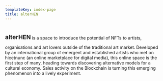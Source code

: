 ```yaml
---
templateKey: index-page
title: alterHEN
---
```

<h1 class="logo-text" style="font-size: 1.2rem; font-weight: bold; display: inline-block">alter<span>HEN</span></h1> is a space to introduce the potential of NFTs to artists, organisations and art lovers outside of the traditional art market. Developed by an international group of emergent and established artists who met on hicetnunc (an online marketplace for digital media), this online space is the first step of many, heading towards discovering alternative models for a cultural economy. Sales activity on the Blockchain is turning this emerging phenomenon into a lively experiment.